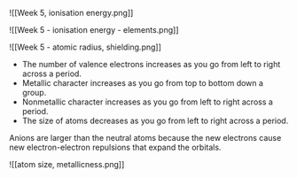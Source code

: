 ![[Week 5, ionisation energy.png]]

![[Week 5 - ionisation energy - elements.png]]


![[Week 5 - atomic radius, shielding.png]]

- The number of valence electrons increases as you go from left to right across a period.
- Metallic character increases as you go from top to bottom down a group.
- Nonmetallic character increases as you go from left to right across a period.
- The size of atoms decreases as you go from left to right across a period.

Anions are larger than the neutral atoms because the new electrons cause new electron-electron repulsions that expand the orbitals.

![[atom size, metallicness.png]]